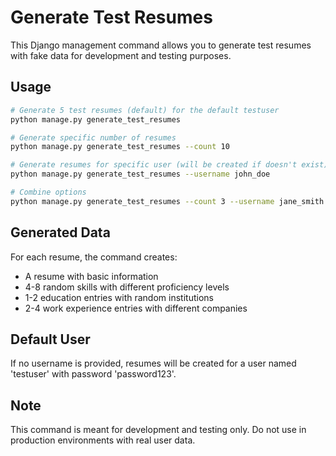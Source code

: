 # Generate Test Resumes

This Django management command allows you to generate test resumes with fake data for development and testing purposes.

## Usage

```bash
# Generate 5 test resumes (default) for the default testuser
python manage.py generate_test_resumes

# Generate specific number of resumes
python manage.py generate_test_resumes --count 10

# Generate resumes for specific user (will be created if doesn't exist)
python manage.py generate_test_resumes --username john_doe

# Combine options
python manage.py generate_test_resumes --count 3 --username jane_smith
```

## Generated Data

For each resume, the command creates:

- A resume with basic information
- 4-8 random skills with different proficiency levels
- 1-2 education entries with random institutions
- 2-4 work experience entries with different companies

## Default User

If no username is provided, resumes will be created for a user named 'testuser' with password 'password123'.

## Note

This command is meant for development and testing only. Do not use in production environments with real user data. 
